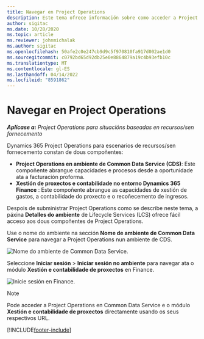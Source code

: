 ```yaml
---
title: Navegar en Project Operations
description: Este tema ofrece información sobre como acceder a Project Operations desde Lifecycle Services.
author: sigitac
ms.date: 10/28/2020
ms.topic: article
ms.reviewer: johnmichalak
ms.author: sigitac
ms.openlocfilehash: 50afe2c0e247cb9d9c5f970810fa917d002ae1d0
ms.sourcegitcommit: c0792bd65d92db25e0e8864879a19c4b93efb10c
ms.translationtype: MT
ms.contentlocale: gl-ES
ms.lasthandoff: 04/14/2022
ms.locfileid: "8591862"
---
```

# <a name="navigate-project-operations"></a>Navegar en Project Operations

_**Aplícase a:** Project Operations para situacións baseadas en recursos/sen fornecemento_



Dynamics 365 Project Operations para escenarios de recursos/sen fornecemento constan de dous compoñentes: 

 - **Project Operations en ambiente de Common Data Service (CDS)**: Este compoñente abrangue capacidades e procesos desde a oportunidade ata a facturación proforma. 
 - **Xestión de proxectos e contabilidade no entorno Dynamics 365 Finance** : Este compoñente abrangue as capacidades de xestión de gastos, a contabilidade do proxecto e o recoñecemento de ingresos. 

Despois de subministrar Project Operations como se describe neste tema, a páxina **Detalles do ambiente** de Lifecycle Services (LCS) ofrece fácil acceso aos dous compoñentes de Project Operations.  

Use o nome do ambiente na sección **Nome de ambiente de Common Data Service** para navegar a Project Operations nun ambiente de CDS. 

  ![Nome do ambiente de Common Data Service.](./media/environment-name.PNG)

Seleccione **Iniciar sesión** > **Iniciar sesión no ambiente** para navegar ata o módulo **Xestión e contabilidade de proxectos** en Finance.  

   ![Inicie sesión en Finance.](./media/environment-login.PNG)

> [!NOTE]
> Pode acceder a Project Operations en Common Data Service e o módulo **Xestión e contabilidade de proxectos** directamente usando os seus respectivos URL. 


[!INCLUDE[footer-include](../includes/footer-banner.md)]